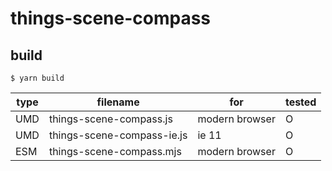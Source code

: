 # things-scene-compass

## build

`$ yarn build`

| type | filename                   | for            | tested |
| ---- | -------------------------- | -------------- | ------ |
| UMD  | things-scene-compass.js    | modern browser | O      |
| UMD  | things-scene-compass-ie.js | ie 11          | O      |
| ESM  | things-scene-compass.mjs   | modern browser | O      |
